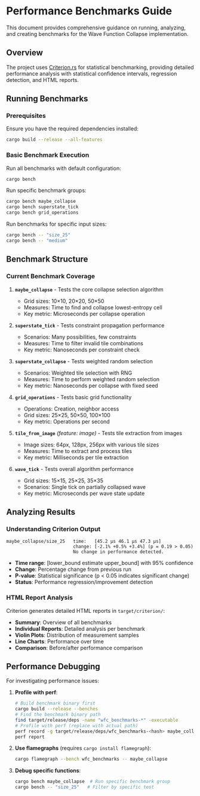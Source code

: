 # Performance Benchmarks Guide

This document provides comprehensive guidance on running, analyzing, and creating benchmarks for the Wave Function Collapse implementation.

## Overview

The project uses [Criterion.rs](https://github.com/bheisler/criterion.rs) for statistical benchmarking, providing detailed performance analysis with statistical confidence intervals, regression detection, and HTML reports.

## Running Benchmarks

### Prerequisites

Ensure you have the required dependencies installed:
```bash
cargo build --release --all-features
```

### Basic Benchmark Execution

Run all benchmarks with default configuration:
```bash
cargo bench
```

Run specific benchmark groups:
```bash
cargo bench maybe_collapse
cargo bench superstate_tick
cargo bench grid_operations
```

Run benchmarks for specific input sizes:
```bash
cargo bench -- "size_25"
cargo bench -- "medium"
```

## Benchmark Structure

### Current Benchmark Coverage

1. **`maybe_collapse`** - Tests the core collapse selection algorithm
   - Grid sizes: 10×10, 20×20, 50×50
   - Measures: Time to find and collapse lowest-entropy cell
   - Key metric: Microseconds per collapse operation

2. **`superstate_tick`** - Tests constraint propagation performance
   - Scenarios: Many possibilities, few constraints
   - Measures: Time to filter invalid tile combinations
   - Key metric: Nanoseconds per constraint check

3. **`superstate_collapse`** - Tests weighted random selection
   - Scenarios: Weighted tile selection with RNG
   - Measures: Time to perform weighted random selection
   - Key metric: Nanoseconds per collapse with fixed seed

4. **`grid_operations`** - Tests basic grid functionality
   - Operations: Creation, neighbor access
   - Grid sizes: 25×25, 50×50, 100×100
   - Key metric: Operations per second

5. **`tile_from_image`** *(feature: image)* - Tests tile extraction from images
   - Image sizes: 64px, 128px, 256px with various tile sizes
   - Measures: Time to extract and process tiles
   - Key metric: Milliseconds per tile extraction

6. **`wave_tick`** - Tests overall algorithm performance
   - Grid sizes: 15×15, 25×25, 35×35
   - Scenarios: Single tick on partially collapsed wave
   - Key metric: Microseconds per wave state update

## Analyzing Results

### Understanding Criterion Output

```
maybe_collapse/size_25   time:   [45.2 µs 46.1 µs 47.3 µs]
                         change: [-2.1% +0.5% +3.4%] (p = 0.19 > 0.05)
                         No change in performance detected.
```

- **Time range**: [lower_bound estimate upper_bound] with 95% confidence
- **Change**: Percentage change from previous run
- **P-value**: Statistical significance (p < 0.05 indicates significant change)
- **Status**: Performance regression/improvement detection

### HTML Report Analysis

Criterion generates detailed HTML reports in `target/criterion/`:

- **Summary**: Overview of all benchmarks
- **Individual Reports**: Detailed analysis per benchmark
- **Violin Plots**: Distribution of measurement samples
- **Line Charts**: Performance over time
- **Comparison**: Before/after performance comparison

## Performance Debugging

For investigating performance issues:

1. **Profile with perf**:
   ```bash
   # Build benchmark binary first
   cargo build --release --benches
   # Find the benchmark binary path
   find target/release/deps -name "wfc_benchmarks-*" -executable
   # Profile with perf (replace with actual path)
   perf record -g target/release/deps/wfc_benchmarks-<hash> maybe_collapse
   perf report
   ```

2. **Use flamegraphs** (requires `cargo install flamegraph`):
   ```bash
   cargo flamegraph --bench wfc_benchmarks -- maybe_collapse
   ```

3. **Debug specific functions**:
   ```bash
   cargo bench maybe_collapse  # Run specific benchmark group
   cargo bench -- "size_25"   # Filter by specific test
   ```
